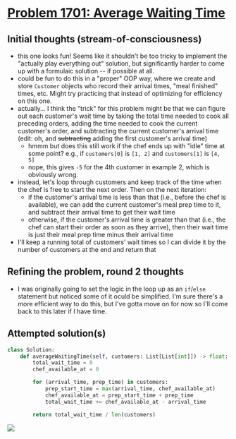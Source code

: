 # [Problem 1701: Average Waiting Time](https://leetcode.com/problems/average-waiting-time/description/?envType=daily-question)

## Initial thoughts (stream-of-consciousness)

- this one looks fun! Seems like it shouldn't be too tricky to implement the "actually play everything out" solution, but significantly harder to come up with a formulaic solution -- if possible at all.
- could be fun to do this in a "proper" OOP way, where we create and store `Customer` objects who record their arrival times, "meal finished" times, etc. Might try practicing that instead of optimizing for efficiency on this one.
- actually... I think the "trick" for this problem might be that we can figure out each customer's wait time by taking the total time needed to cook all preceding orders, adding the time needed to cook the current customer's order, and subtracting the current customer's arrival time (edit: oh, and ~~subtracting~~ adding the first customer's arrival time)
  - hmmm but does this still work if the chef ends up with "idle" time at some point? e.g., if `customers[0]` is `[1, 2]` and `customers[1]` is `[4, 5]`
  - nope, this gives `-5` for the 4th customer in example 2, which is obviously wrong.
- instead, let's loop through customers and keep track of the time when the chef is free to start the next order. Then on the next iteration:
  - if the customer's arrival time is less than that (i.e., before the chef is available), we can add the current customer's meal prep time to it, and subtract their arrival time to get their wait time
  - otherwise, if the customer's arrival time is greater than that (i.e., the chef can start their order as soon as they arrive), then their wait time is just their meal prep time minus their arrival time
- I'll keep a running total of customers' wait times so I can divide it by the number of customers at the end and return that

## Refining the problem, round 2 thoughts
- I was originally going to set the logic in the loop up as an `if`/`else` statement but noticed some of it oculd be simplified. I'm sure there's a more efficient way to do this, but I've gotta move on for now so I'll come back to this later if I have time.

## Attempted solution(s)

```python
class Solution:
    def averageWaitingTime(self, customers: List[List[int]]) -> float:
        total_wait_time = 0
        chef_available_at = 0

        for (arrival_time, prep_time) in customers:
            prep_start_time = max(arrival_time, chef_available_at)
            chef_available_at = prep_start_time + prep_time
            total_wait_time += chef_available_at - arrival_time

        return total_wait_time / len(customers)
```
![](https://github.com/paxtonfitzpatrick/leetcode-solutions/assets/26118297/f76e56e3-d17a-485a-9a3f-1b2b6f9f364c)
